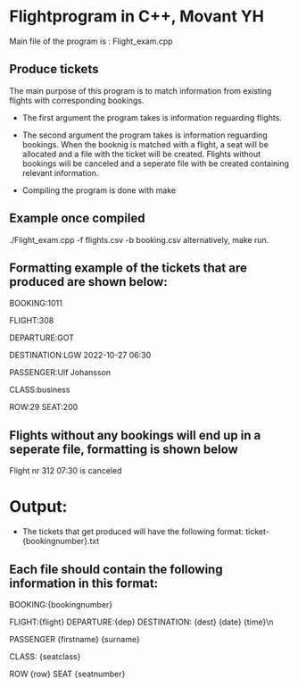 # Flightprogram in C++, Movant YH

Main file of the program is : Flight_exam.cpp

## Produce tickets

The main purpose of this program is to match information from existing flights with corresponding bookings.
* The first argument the program takes is information reguarding flights.
* The second argument the program takes is information reguarding bookings.
When the booknig is matched with a flight, a seat will be allocated and a file with the ticket will be created.
Flights without bookings will be canceled and a seperate file with be created containing relevant information.

* Compiling the program is done with make

## Example once compiled
./Flight_exam.cpp -f flights.csv -b booking.csv alternatively, make run.

## Formatting example of the tickets that are produced are shown below:

BOOKING:1011

FLIGHT:308

DEPARTURE:GOT

DESTINATION:LGW 2022-10-27 06:30

PASSENGER:Ulf Johansson

CLASS:business

ROW:29    SEAT:200

## Flights without any bookings will end up in a seperate file, formatting is shown below
Flight nr 312 07:30 is canceled

# Output:

* The tickets that get produced will have the following format:
ticket-{bookingnumber}.txt

## Each file should contain the following information in this format:

BOOKING:{bookingnumber} 

FLIGHT:{flight} DEPARTURE:{dep} DESTINATION: {dest} {date} {time}\n

PASSENGER {firstname} {surname}

CLASS: {seatclass}

ROW {row} SEAT {seatnumber}


